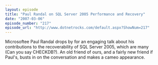 ```yaml
---
layout: episode
title: "Paul Randal on SQL Server 2005 Performance and Recovery"
date: "2007-03-06"
episode_number: "217"
episode_url: "http://www.dotnetrocks.com/default.aspx?ShowNum=217"
---
```


Microsoftee Paul Randal drops by for an engaging talk about his contributions to the recoverability of SQL Server 2005, which are many (Can you say CHECKDB?). An old friend of ours, and a fairly new friend if Paul's, busts in on the conversation and makes a cameo appearance. 
